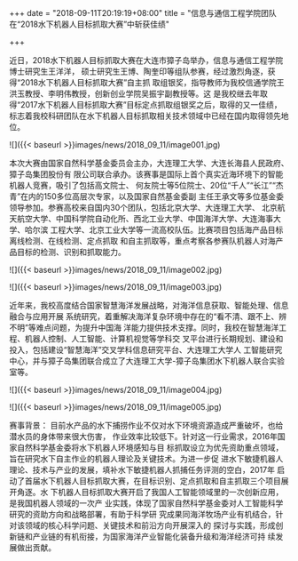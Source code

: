 +++
date = "2018-09-11T20:19:19+08:00"
title = "信息与通信工程学院团队在“2018水下机器人目标抓取大赛”中斩获佳绩"
 
+++

近日，2018水下机器人目标抓取大赛在大连市獐子岛举办，信息与通信工程学院博士研究生王洋洋，
硕士研究生王博、陶奎印等组队参赛，经过激烈角逐，获得“2018水下机器人目标抓取大赛”自主抓
取组银奖，指导教师为我校信通学院王洪玉教授、李明伟教授，创新创业学院吴振宇副教授等。这
是我校继去年取得“2017水下机器人目标抓取大赛”目标定点抓取组银奖之后，取得的又一佳绩，
标志着我校科研团队在水下机器人目标抓取相关技术领域中已经在国内取得领先地位。

![]({{< baseurl >}}images/news/2018_09_11/image001.jpg)

本次大赛由国家自然科学基金委员会主办，大连理工大学、大连长海县人民政府、獐子岛集团股份有
限公司联合承办。该赛事是国际上首个真实近海环境下的智能机器人竞赛，吸引了包括高文院士、
何友院士等5位院士、20位“千人”“长江”“杰青”在内的150多位高层次专家，以及国家自然基金委副
主任王承文等多位基金委领导参加。参赛高校来自国内30个团队，包括北京大学、大连理工大学、
北京航天航空大学、中国科学院自动化所、西北工业大学、中国海洋大学、大连海事大学、哈尔滨
工程大学、北京工业大学等一流高校队伍。比赛项目包括海产品目标离线检测、在线检测、定点抓取
和自主抓取等，重点考察各参赛队机器人对海产品目标的检测、识别和抓取能力。

![]({{< baseurl >}}images/news/2018_09_11/image002.jpg)

![]({{< baseurl >}}images/news/2018_09_11/image003.jpg)

近年来，我校高度结合国家智慧海洋发展战略，对海洋信息获取、智能处理、信息融合与应用开展
系统研究，着重解决海洋复杂环境中存在的“看不清、跟不上、辨不明”等难点问题，为提升中国海
洋能力提供技术支撑。同时，我校在智慧海洋工程、机器人控制、人工智能、计算机视觉等学科交
叉平台进行长期规划、建设和投入，包括建设“智慧海洋”交叉学科信息研究平台、大连理工大学人
工智能研究中心，并与獐子岛集团联合成立了大连理工大学-獐子岛集团水下机器人联合实验室等。

![]({{< baseurl >}}images/news/2018_09_11/image004.jpg)

![]({{< baseurl >}}images/news/2018_09_11/image005.jpg)

赛事背景：
目前水产品的水下捕捞作业不仅对水下环境资源造成严重破坏，也给潜水员的身体带来很大伤害，
作业效率比较低下。针对这一行业需求，2016年国家自然科学基金委将水下机器人环境感知与目
标抓取设立为优先资助重点领域，旨在研究水下自主作业的机器人理论及关键技术。为进一步促
进水下敏捷机器人理论、技术与产业的发展，填补水下敏捷机器人抓捕任务评测的空白，2017年
启动了首届水下机器人目标抓取大赛，在目标识别、定点抓取和自主抓取三个项目展开角逐。水
下机器人目标抓取大赛开启了我国人工智能领域里的一次创新应用，是我国机器人领域的一次产
业实践，体现了国家自然科学基金委对人工智能科学研究的资助方向和战略部署，有助于科学研
究成果同海洋牧场产业有机结合，针对该领域的核心科学问题、关键技术和前沿方向开展深入的
探讨与实践，形成创新链和产业链的有机衔接，为国家海洋产业智能化装备升级和海洋经济可持
续发展做出贡献。
